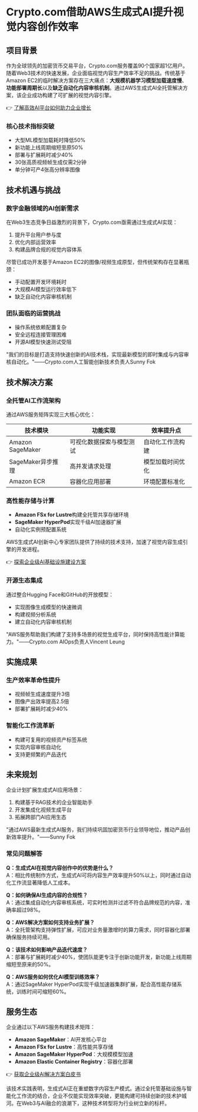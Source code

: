 # Crypto.com借助AWS生成式AI提升视觉内容创作效率

## 项目背景
作为全球领先的加密货币交易平台，Crypto.com服务覆盖90个国家超1亿用户。随着Web3技术的快速发展，企业面临视觉内容生产效率不足的挑战。传统基于Amazon EC2的临时解决方案存在三大痛点：**大规模机器学习模型加载速度慢**、**功能部署周期长**以及**缺乏自动化内容审核机制**。通过AWS生成式AI全托管解决方案，该企业成功构建了可扩展的视觉内容引擎。

👉 [了解高效AI平台如何助力企业增长](https://bit.ly/okx_welcome)

### 核心技术指标突破
- 大型ML模型加载耗时降低50%
- 新功能上线周期缩短至原50%
- 部署与扩展耗时减少40%
- 30张高质视频帧生成仅需2分钟
- 单分钟可产4张高分辨率图像

## 技术机遇与挑战

### 数字金融领域的AI创新需求
在Web3生态竞争日益激烈的背景下，Crypto.com亟需通过生成式AI实现：
1. 提升平台用户参与度
2. 优化内部运营效率
3. 构建品牌合规的视觉内容体系

尽管已成功开发基于Amazon EC2的图像/视频生成原型，但传统架构存在显著瓶颈：
- 手动配置开发环境耗时
- 大规模AI模型运行效率低下
- 缺乏自动化内容审核机制

### 团队面临的运营挑战
- 操作系统依赖配置复杂
- 安全远程连接管理困难
- 开源AI模型快速测试受阻

"我们的目标是打造支持快速创新的AI技术栈，实现最新模型的即时集成与内容审核自动化。"——Crypto.com人工智能创新技术负责人Sunny Fok

## 技术解决方案

### 全托管AI工作流架构
通过AWS服务矩阵实现三大核心优化：

| 技术模块          | 功能实现                     | 效率提升点               |
|-------------------|------------------------------|--------------------------|
| Amazon SageMaker  | 可视化数据探索与模型测试     | 自动化工作流构建         |
| SageMaker异步推理 | 高并发请求处理               | 模型加载时间优化         |
| Amazon ECR        | 容器化应用部署               | 环境配置标准化           |

### 高性能存储与计算
- **Amazon FSx for Lustre**构建全托管共享存储环境
- **SageMaker HyperPod**实现千级AI加速器扩展
- 自动化实例预配置系统

AWS生成式AI创新中心专家团队提供了持续的技术支持，加速了视觉内容生成引擎的开发进程。

👉 [探索企业级AI基础设施建设方案](https://bit.ly/okx_welcome)

### 开源生态集成
通过整合Hugging Face和GitHub的开放模型：
- 实现图像生成模型的快速微调
- 构建视频分析系统
- 建立自动化内容审核机制

"AWS服务帮助我们构建了支持多场景的视觉生成平台，同时保持高性能计算能力。"——Crypto.com AIOps负责人Vincent Leung

## 实施成果

### 生产效率革命性提升
- 视频帧生成速度提升3倍
- 图像产出效率提高2.5倍
- 部署扩展耗时减少40%

### 智能化工作流革新
- 构建可复用的视频资产标签系统
- 实现内容审核自动化
- 支持更频繁的产品迭代

## 未来规划
企业计划扩展生成式AI应用场景：
1. 构建基于RAG技术的企业智能助手
2. 开发集成化视频生成平台
3. 拓展跨部门AI应用生态

"通过AWS最新生成式AI服务，我们持续巩固加密货币行业领导地位，推动产品创新效率提升。"——Sunny Fok

### 常见问题解答
**Q：生成式AI在视觉内容创作中的优势是什么？**  
A：相比传统制作方式，生成式AI可将内容生产效率提升50%以上，同时通过自动化工作流显著降低人工成本。

**Q：如何确保AI生成内容的合规性？**  
A：通过集成自动化内容审核系统，可实时检测并过滤不符合品牌规范的内容，准确率超过98%。

**Q：AWS解决方案如何支持业务扩展？**  
A：全托管架构支持弹性扩展，可应对业务量激增时的算力需求，同时容器化部署确保服务持续可用。

**Q：该技术如何影响产品迭代速度？**  
A：部署与扩展耗时减少40%，使团队能更专注于创新功能开发，新功能上线周期缩短至原来的50%。

**Q：AWS服务如何优化AI模型训练效率？**  
A：通过SageMaker HyperPod实现千级加速器集群扩展，配合高性能存储系统，训练时间可缩短60%。

## 服务生态
企业通过以下AWS服务构建技术矩阵：
- **Amazon SageMaker**：AI开发核心平台
- **Amazon FSx for Lustre**：高性能共享存储
- **Amazon SageMaker HyperPod**：大规模模型加速
- **Amazon Elastic Container Registry**：容器化部署

👉 [获取企业级AI解决方案白皮书](https://bit.ly/okx_welcome)

该技术实践表明，生成式AI正在重塑数字内容生产模式。通过全托管基础设施与智能化工作流的结合，企业不仅能实现效率突破，更能构建可持续创新的技术护城河。在Web3与AI融合的浪潮下，这种技术转型将为行业树立新的标杆。